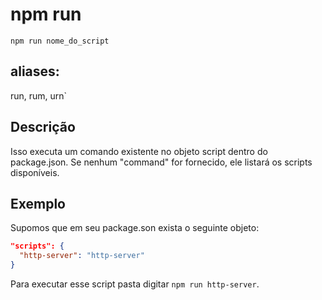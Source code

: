 # npm run

`npm run nome_do_script`

## aliases: 

run, rum, urn`

## Descrição

Isso executa um comando existente no objeto script dentro do package.json.
Se nenhum "command" for fornecido, ele listará os scripts disponíveis.

## Exemplo

Supomos que em seu package.son exista o seguinte objeto:

```json
"scripts": {
  "http-server": "http-server"
}
```

Para executar esse script pasta digitar `npm run http-server`.
